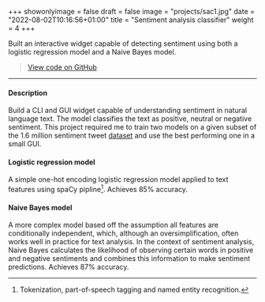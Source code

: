 +++
showonlyimage = false
draft = false
image = "projects/sac1.jpg"
date = "2022-08-02T10:16:56+01:00"
title = "Sentiment analysis classifier"
weight = 4
+++

Built an interactive widget capable of detecting sentiment using both a logistic regression model and a Naive Bayes model.
<!--more-->

> [View code on GitHub](https://github.com/jovanneste/sentimentAnalysisClassifier)

---

#### Description 
Build a CLI and GUI widget capable of understanding sentiment in natural language text. The model classifies the text as positive, neutral or negative sentiment. This project required me to train two models on a given subset of the 1.6 million sentiment tweet [dataset](https://www.kaggle.com/datasets/kazanova/sentiment140) and use the best performing one in a small GUI.

#### Logistic regression model 
A simple one-hot encoding logistic regression model applied to text features using spaCy pipline[^1]. Achieves 85% accuracy.

#### Naive Bayes model 
A more complex model based off the assumption all features are conditionally independent, which, although an oversimplification, often works well in practice for text analysis. In the context of sentiment analysis, Naive Bayes calculates the likelihood of observing certain words in positive and negative sentiments and combines this information to make sentiment predictions. Achieves 87% accuracy.


[^1]: Tokenization, part-of-speech tagging and named entity recognition.